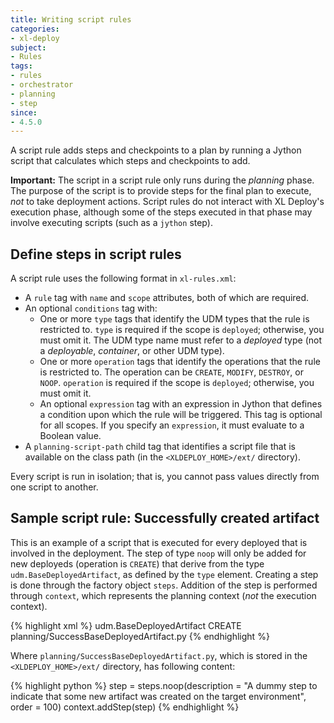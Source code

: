 ```yaml
---
title: Writing script rules
categories:
- xl-deploy
subject:
- Rules
tags:
- rules
- orchestrator
- planning
- step
since:
- 4.5.0
---
```


A script rule adds steps and checkpoints to a plan by running a Jython script that calculates which steps and checkpoints to add.

**Important:** The script in a script rule only runs during the *planning* phase. The purpose of the script is to provide steps for the final plan to execute, *not* to take deployment actions. Script rules do not interact with XL Deploy's execution phase, although some of the steps executed in that phase may involve executing scripts (such as a `jython` step).

## Define steps in script rules

A script rule uses the following format in `xl-rules.xml`:

* A `rule` tag with `name` and `scope` attributes, both of which are required.
* An optional `conditions` tag with:
    * One or more `type` tags that identify the UDM types that the rule is restricted to. `type` is required if the scope is `deployed`; otherwise, you must omit it. The UDM type name must refer to a *deployed* type (not a *deployable*, *container*, or other UDM type).
    * One or more `operation` tags that identify the operations that the rule is restricted to. The operation can be `CREATE`, `MODIFY`, `DESTROY`, or `NOOP`. `operation` is required if the scope is `deployed`; otherwise, you must omit it.
    * An optional `expression` tag with an expression in Jython that defines a condition upon which the rule will be triggered. This tag is optional for all scopes. If you specify an `expression`, it must evaluate to a Boolean value. 
* A `planning-script-path` child tag that identifies a script file that is available on the class path (in the `<XLDEPLOY_HOME>/ext/` directory).
 
Every script is run in isolation; that is, you cannot pass values directly from one script to another.

## Sample script rule: Successfully created artifact

This is an example of a script that is executed for every deployed that is involved in the deployment. The step of type `noop` will only be added for new deployeds (operation is `CREATE`) that derive from the type `udm.BaseDeployedArtifact`, as defined by the `type` element. Creating a step is done through the factory object `steps`. Addition of the step is performed through `context`, which represents the planning context (*not* the execution context).

{% highlight xml %}
<rules xmlns="http://www.xebialabs.com/xl-deploy/rules">
    <rule name="SuccessBaseDeployedArtifact" scope="deployed">
        <conditions>
            <type>udm.BaseDeployedArtifact</type>
            <operation>CREATE</operation>
        </conditions>
        <planning-script-path>planning/SuccessBaseDeployedArtifact.py</planning-script-path>
    </rule>
{% endhighlight %}

Where `planning/SuccessBaseDeployedArtifact.py`, which is stored in the `<XLDEPLOY_HOME>/ext/` directory, has following content:

{% highlight python %}
step = steps.noop(description = "A dummy step to indicate that some new artifact was created on the target environment", order = 100)
context.addStep(step)
{% endhighlight %}

